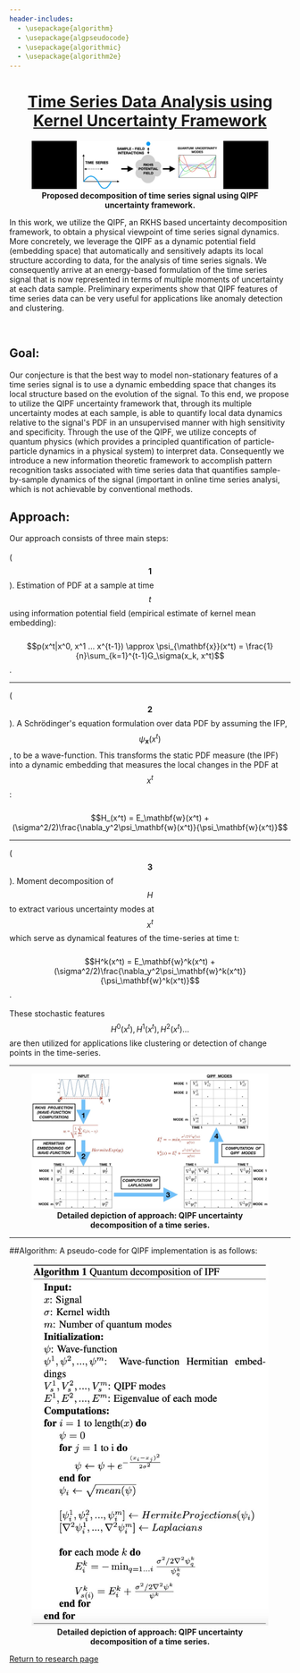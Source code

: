```yaml
---
header-includes:
  - \usepackage{algorithm}
  - \usepackage{algpseudocode}
  - \usepackage{algorithmic}
  - \usepackage{algorithm2e}
---
```


<style TYPE="text/css">
code.has-jax {font: inherit; font-size: 100%; background: inherit; border: inherit;}
</style>
<script type="text/x-mathjax-config">
MathJax.Hub.Config({
    tex2jax: {
        inlineMath: [['$','$'], ['\\(','\\)']],
        skipTags: ['script', 'noscript', 'style', 'textarea', 'pre'] // removed 'code' entry
    }
});
MathJax.Hub.Queue(function() {
    var all = MathJax.Hub.getAllJax(), i;
    for(i = 0; i < all.length; i += 1) {
        all[i].SourceElement().parentNode.className += ' has-jax';
    }
});
</script>
<script type="text/javascript" src="https://cdnjs.cloudflare.com/ajax/libs/mathjax/2.7.4/MathJax.js?config=TeX-AMS_HTML-full"></script>
  
<center> <h1> <ins>Time Series Data Analysis using Kernel Uncertainty Framework</ins> </h1> </center>
    
<figure>
<img style="float: center" src="/frmm.jpg">
<figcaption align = "center"><b>Proposed decomposition of time series signal using QIPF uncertainty framework.</b></figcaption>
</figure>
 
In this work, we utilize the QIPF, an RKHS based uncertainty decomposition framework, to obtain a physical viewpoint of time series signal dynamics. More concretely, we leverage the QIPF as a dynamic potential field (embedding space) that automatically and sensitively adapts its local structure according to data, for the analysis of time series signals. We consequently arrive at an energy-based formulation of the time series signal that is now represented in terms of multiple moments of uncertainty at each data sample. Preliminary experiments show that QIPF features of time series data can be very useful for applications like anomaly detection and clustering.

<br />
<!-- <br /> -->
<!-- <br /> -->
<!-- <br /> -->

## Goal:
Our conjecture is that the best way to model non-stationary features of a time series signal is to use a dynamic embedding space that changes its local structure based on the evolution of the signal. To this end, we propose to utilize the QIPF uncertainty framework that, through its multiple uncertainty modes at each sample, is able to quantify local data dynamics relative to the signal's PDF in an unsupervised manner with high sensitivity and specificity. Through the use of the QIPF, we utilize concepts of quantum physics (which provides a principled quantification of particle-particle dynamics in a physical system) to interpret data. Consequently we introduce a new information theoretic framework to accomplish pattern recognition tasks associated with time series data that quantifies sample-by-sample dynamics of the signal (important in online time series analysi, which is not achievable by conventional methods.
<br />
<!-- <br />
The problem is further made challenging by covariate shift of the test-set so that underlying distribution of input test data changes from $p(x|\lambda)$ during training to $p(x^*|\gamma)$ during testing (where $\lambda$ and $\gamma$ are parameters of the underlying distributions), while the target conditional distribution remains the same, i.e. $$p(y|x) = p(y^*|x^*)$$. -->
## Approach:
Our approach consists of three main steps:
 <br />
 <br />
($$\mathbf{1}$$). Estimation of PDF at a sample at time $$t$$ using information potential field (empirical estimate of kernel mean embedding): 
 <br />
 <br />
 $$p(x^t|x^0, x^1 ... x^{t-1}) \approx \psi_{\mathbf{x}}(x^t) = \frac{1}{n}\sum_{k=1}^{t-1}G_\sigma(x_k, x^t)$$.
    
---
    
($$\mathbf{2}$$). A Schrödinger's equation formulation over data PDF by assuming the IFP, $$\psi_{\mathbf{x}}(x^t)$$, to be a wave-function. This transforms the static PDF measure (the IPF) into a dynamic embedding that measures the local changes in the PDF at $$x^t$$: 
<br />
<br />
$$H_(x^t) = E_\mathbf{w}(x^t) + (\sigma^2/2)\frac{\nabla_y^2\psi_\mathbf{w}(x^t)}{\psi_\mathbf{w}(x^t)}$$ 
    
---
    
($$\mathbf{3}$$). Moment decomposition of $$H$$ to extract various uncertainty modes at $$x^t$$ which serve as dynamical features of the time-series at time t:
<br />
<br />
$$H^k(x^t) = E_\mathbf{w}^k(x^t) + (\sigma^2/2)\frac{\nabla_y^2\psi_\mathbf{w}^k(x^t)}{\psi_\mathbf{w}^k(x^t)}$$.
<br />
<br />
These stochastic features $$H^0(x^t), H^1(x^t), H^2(x^t) ...$$ are then utilized for applications like clustering or detection of change points in the time-series.

---
    
<figure>
<img style="float: center" src="/qspd7.jpg">
<figcaption align = "center"><b>Detailed depiction of approach: QIPF uncertainty decomposition of a time series.</b></figcaption>
</figure>
    
---

##Algorithm:
A pseudo-code for QIPF implementation is as follows:
<!-- \begin{algorithm}[H]
\caption{Quantum decomposition of IPF}\label{euclid}
\begin{algorithmic}
\State \textbf{Input:}
\State $x$: Signal
\State $\sigma$: Kernel width
\State $m$: Number of quantum modes
\State \textbf{Initialization:}
\State $\psi$: Wave-function
\State $\psi^1, \psi^2, ... , \psi^m$: Wave-function Hermitian embeddings
\State $V_s^1, V_s^2, ... , V_s^m$: QIPF modes
\State $E^1, E^2, ... , E^m$: Eigenvalue of each mode
\State \textbf{Computations:}
\For {$i = $ 1 to length($x$)}
\State $\psi=0$
\For {$j = $ 1 to i}
\State $\psi \gets \psi + e^{-\frac{(x_i - x_j)^2}{2\sigma^2}}$
\EndFor
\State $\psi_i \gets \sqrt{mean(\psi)}$
\State 
\State $[\psi_i^1, \psi_i^2, ... , \psi_i^m] \gets Hermite  Projections(\psi_i)$
\State $[{\nabla^2}\psi_i^1, ... , {\nabla^2}\psi_i^m] \gets Laplacians$ %_\psi(\psi_i^2\psi_i^4...\psi_i^m)
\State 
\For {each mode $k$}
\State $E_i^k = -\min_{q=1...i}\frac{\sigma^2/2{\nabla^2}\psi_q^k}{\psi_q^k}$
\State
\State $V_{s(i)}^k = E_i^k + \frac{\sigma^2/2{\nabla^2}\psi^k}{\psi^k}$
\EndFor
\EndFor
\end{algorithmic}
\end{algorithm} -->

    
    
<figure>
<img style="float: center" src="/alg.jpg">
<figcaption align = "center"><b>Detailed depiction of approach: QIPF uncertainty decomposition of a time series.</b></figcaption>
</figure>

[Return to research page](https://singhrish.com/research/)
